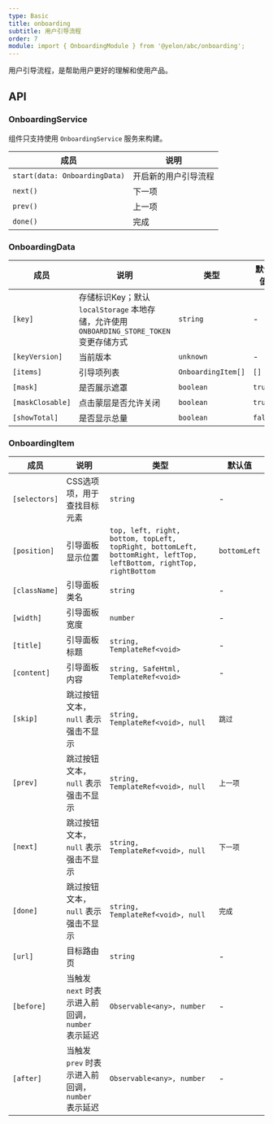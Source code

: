 ```yaml
---
type: Basic
title: onboarding
subtitle: 用户引导流程
order: 7
module: import { OnboardingModule } from '@yelon/abc/onboarding';
---
```


用户引导流程，是帮助用户更好的理解和使用产品。

## API

### OnboardingService

组件只支持使用 `OnboardingService` 服务来构建。

| 成员 | 说明 |
|----|----|
| `start(data: OnboardingData)` | 开启新的用户引导流程 |
| `next()` | 下一项 |
| `prev()` | 上一项 |
| `done()` | 完成 |

### OnboardingData

| 成员 | 说明 | 类型 | 默认值 |
|----|----|----|-----|
| `[key]` | 存储标识Key；默认 `localStorage` 本地存储，允许使用 `ONBOARDING_STORE_TOKEN` 变更存储方式 | `string` | - |
| `[keyVersion]` | 当前版本 | `unknown` | - |
| `[items]` | 引导项列表 | `OnboardingItem[]` | `[]` |
| `[mask]` | 是否展示遮罩 | `boolean` | `true` |
| `[maskClosable]` | 点击蒙层是否允许关闭 | `boolean` | `true` |
| `[showTotal]` | 是否显示总量 | `boolean` | `false` |

### OnboardingItem

| 成员 | 说明 | 类型 | 默认值 | 
|----|----|----|-----|
| `[selectors]` | CSS选项项，用于查找目标元素 | `string` | - |
| `[position]` | 引导面板显示位置 | `top, left, right, bottom, topLeft, topRight, bottomLeft, bottomRight, leftTop, leftBottom, rightTop, rightBottom` | `bottomLeft` |
| `[className]` | 引导面板类名 | `string` | - |
| `[width]` | 引导面板宽度 | `number` | - |
| `[title]` | 引导面板标题 | `string, TemplateRef<void>` | - |
| `[content]` | 引导面板内容 | `string, SafeHtml, TemplateRef<void>` | - |
| `[skip]` | 跳过按钮文本，`null` 表示强击不显示 | `string, TemplateRef<void>, null` | `跳过` |
| `[prev]` | 跳过按钮文本，`null` 表示强击不显示 | `string, TemplateRef<void>, null` | `上一项` |
| `[next]` | 跳过按钮文本，`null` 表示强击不显示 | `string, TemplateRef<void>, null` | `下一项` |
| `[done]` | 跳过按钮文本，`null` 表示强击不显示 | `string, TemplateRef<void>, null` | `完成` |
| `[url]` | 目标路由页 | `string` | - |
| `[before]` | 当触发 `next` 时表示进入前回调，`number` 表示延迟 | `Observable<any>, number` | - |
| `[after]` | 当触发 `prev` 时表示进入前回调，`number` 表示延迟 | `Observable<any>, number` | - |

